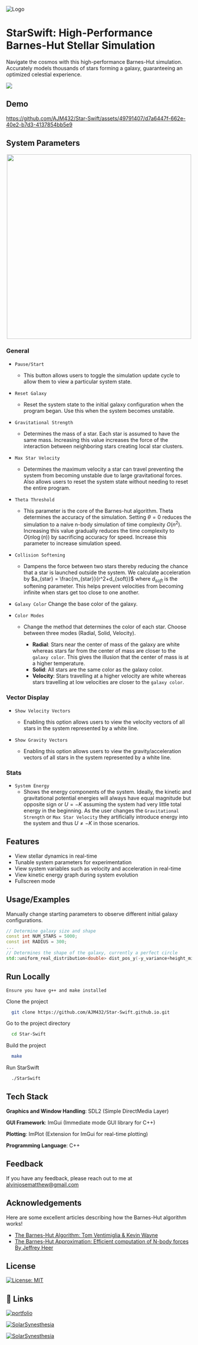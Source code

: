 ![Logo](https://github.com/user-attachments/assets/bdb5e7fc-cc6a-4c65-9a55-2b768a2ea816)

# StarSwift: High-Performance Barnes-Hut Stellar Simulation

Navigate the cosmos with this high-performance Barnes-Hut simulation. Accurately models thousands of stars forming a galaxy, guaranteeing an optimized celestial experience.


![](https://img.shields.io/badge/C++-00599C?style=plastic&logo=C%2B%2B&logoColor=white)

## Demo
https://github.com/AJM432/Star-Swift/assets/49791407/d7a6447f-662e-40e2-b7d3-4137854bb5e9

## System Parameters
<p align="center">
<img src='https://github.com/AJM432/Star-Swift/assets/49791407/d1494e0a-d3f8-4caa-b7ed-201b5dae4e5b' width='500'>
</p>

### General
- `Pause/Start`
	- This button allows users to toggle the simulation update cycle to allow them to view a particular system state.

- `Reset Galaxy`
	- Reset the system state to the initial galaxy configuration when the program began. Use this when the system becomes unstable.

- `Gravitational Strength`
	- Determines the mass of a star. Each star is assumed to have the same mass. Increasing this value increases the force of the interaction between neighboring stars creating local star clusters.

- `Max Star Velocity`
	- Determines the maximum velocity a star can travel preventing the system from becoming unstable due to large gravitational forces. Also allows users to reset the system state without needing to reset the entire program.

- `Theta Threshold`
	- This parameter is the core of the Barnes-hut algorithm. Theta determines the accuracy of the simulation. Setting $\theta = 0$ reduces the simulation to a naive n-body simulation of time complexity $O(n^2)$. Increasing this value gradually reduces the time complexity to $O(n\log(n))$ by sacrificing accuracy for speed. Increase this parameter to increase simulation speed.

- `Collision Softening`
	- Dampens the force between two stars thereby reducing the chance that a star is launched outside the system. We calculate acceleration by $a_{star} = \frac{m_{star}}{r^2+d_{soft}}$ where $d_{soft}$ is the softening parameter. This helps prevent velocities from becoming infinite when stars get too close to one another.

- `Galaxy Color`
	Change the base color of the galaxy.
	
- `Color Modes`
	- Change the method that determines the color of each star. Choose between three modes (Radial, Solid, Velocity).
	
		- **Radial**: Stars near the center of mass of the galaxy are white whereas stars far from the center of mass are closer to the `galaxy color`. This gives the illusion that the center of mass is at a higher temperature.
		- **Solid**: All stars are the same color as the galaxy color.
		- **Velocity**: Stars travelling at a higher velocity are white whereas stars travelling at low velocities are closer to the `galaxy color`.

### Vector Display
- `Show Velocity Vectors`
	- Enabling this option allows users to view the velocity vectors of all stars in the system represented by a white line.

- `Show Gravity Vectors`
	- Enabling this option allows users to view the gravity/acceleration vectors of all stars in the system represented by a white line.

### Stats
- `System Energy`
	- Shows the energy components of the system. Ideally, the kinetic and gravitational potential energies will always have equal magnitude but opposite sign or $U = -K$ assuming the system had very little total energy in the beginning. As the user changes the `Gravitational Strength` or `Max Star Velocity` they artificially introduce energy into the system and thus $U \neq -K$ in those scenarios.

## Features

- View stellar dynamics in real-time
- Tunable system parameters for experimentation
- View system variables such as velocity and acceleration in real-time
- View kinetic energy graph during system evolution
- Fullscreen mode

## Usage/Examples
Manually change starting parameters to observe different initial galaxy configurations.
```cpp
// Determine galaxy size and shape
const int NUM_STARS = 5000;
const int RADIUS = 300;
...
// Determines the shape of the galaxy, currently a perfect circle
std::uniform_real_distribution<double> dist_pos_y(-y_variance+height_middle, y_variance+height_middle);
```


## Run Locally
`Ensure you have g++ and make installed`

Clone the project

```bash
  git clone https://github.com/AJM432/Star-Swift.github.io.git
```

Go to the project directory

```bash
  cd Star-Swift
```

Build the project

```bash
  make
```

Run StarSwift

```bash
  ./StarSwift
```


## Tech Stack
**Graphics and Window Handling**: SDL2 (Simple DirectMedia Layer)

**GUI Framework**: ImGui (Immediate mode GUI library for C++)

**Plotting**: ImPlot (Extension for ImGui for real-time plotting)

**Programming Language**: C++
## Feedback

If you have any feedback, please reach out to me at alvinjosematthew@gmail.com
## Acknowledgements
Here are some excellent articles describing how the Barnes-Hut algorithm works!
 - [The Barnes-Hut Algorithm: Tom Ventimiglia & Kevin Wayne](http://arborjs.org/docs/barnes-hut)
 - [The Barnes-Hut Approximation: Efficient computation of N-body forces By Jeffrey Heer](https://jheer.github.io/barnes-hut/)


## License

[![License: MIT](https://img.shields.io/badge/License-MIT-blue.svg)](https://opensource.org/licenses/MIT)
## 🔗 Links
[![portfolio](https://img.shields.io/badge/my_portfolio-000?style=for-the-badge&logo=ko-fi&logoColor=white)](https://alvinmatthew.com/)

[![SolarSynesthesia](https://img.shields.io/badge/Solar-Synesthesia-20B2AA?style=for-the-badge)](https://github.com/AJM432/Solar-Synesthesia)

[![SolarSynesthesia](https://img.shields.io/badge/Solar%20System-Simulator-20B2AA?style=for-the-badge)](https://github.com/AJM432/Solar-System-Simulator)

